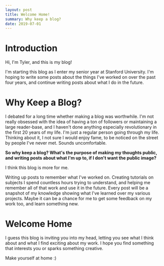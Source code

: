 ```yaml
---
layout: post
title: Welcome Home!
summary: Why keep a blog?
date: 2019-07-01
---
```

# Introduction
Hi, I'm Tyler, and this is my blog!

I'm starting this blog as I enter my senior year at Stanford University. I'm hoping to write some posts about the things I've worked on over the past four years, and continue writing posts about what I do in the future.

# Why Keep a Blog?

I debated for a long time whether making a blog was worthwhile. I'm not really obsessed with the idea of having a ton of followers or maintaining a large reader-base, and I haven't done anything especially revolutionary in the first 20 years of my life. I'm just a regular person going through my life. Thinking about it, I not sure I would enjoy fame, to be noticed on the street by people I've never met. Sounds uncomfortable.

**So why keep a blog? What's the purpose of making my thoughts public, and writing posts about what I'm up to, if I don't want the public image?**

I think this blog is more for me.

Writing up posts to remember what I've worked on. Creating tutorials on subjects I spend countless hours trying to understand, and helping me remember all of that work and use it in the future. Every post will be a snapshot of my knowledge showing what I've learned over my various projects. Maybe it can be a chance for me to get some feedback on my work too, and learn something new.

# Welcome Home

I guess this blog is inviting you into my head, letting you see what I think about and what I find exciting about my work. I hope you find something that interests you or sparks something creative.

Make yourself at home :)

